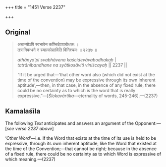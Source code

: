 +++
title = "1451 Verse 2237"

+++
## Original 
>
> अथान्योऽपि स्वभावेन कश्चिदेवावबोधकः ।  
> तत्रानिबन्धने न स्यात्कोसाविति विनिश्चयः ॥ २२३७ ॥ 
>
> *athānyo'pi svabhāvena kaścidevāvabodhakaḥ* \|  
> *tatrānibandhane na syātkosāviti viniścayaḥ* \|\| 2237 \|\| 
>
> “If it be urged that—‘that other word also (which did not exist at the time of the convention) may be expressive through its own inherent aptitude’,—then, in that case, in the absence of any fixed rule, there could be no certainty as to which is the word that is really expressive.”—[*Ślokavārtika*—eternality of words, 245-246].—(2237)



## Kamalaśīla

The following *Text* anticipates and answers an argument of the Opponent:—[*see verse 2237 above*]

‘*Other Word*’—i.e. if the Word that exists at the time of its use is held to be expressive, through its own inherent aptitude, like the Word that existed at the time of the Convention;—that cannot be right; because in the absence of a fixed rule, there could be no certainty as to which Word is expressive of which meaning.—(2237)


